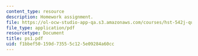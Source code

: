 ```yaml
---
content_type: resource
description: Homework assignment.
file: https://ol-ocw-studio-app-qa.s3.amazonaws.com/courses/hst-542j-quantitative-physiology-organ-transport-systems-spring-2004/f1bbef50159d73555c125e09284a60cc_ps1.pdf
file_type: application/pdf
resourcetype: Document
title: ps1.pdf
uid: f1bbef50-159d-7355-5c12-5e09284a60cc
---
```

